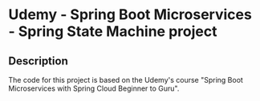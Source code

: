 # Udemy - Spring Boot Microservices - Spring State Machine project
## Description
The code for this project is based on the Udemy's course "Spring Boot Microservices with Spring Cloud Beginner to Guru".